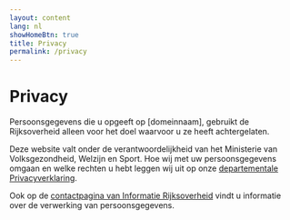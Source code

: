 ```yaml
---
layout: content
lang: nl
showHomeBtn: true
title: Privacy
permalink: /privacy
---
```


# Privacy

Persoonsgegevens die u opgeeft op [domeinnaam], gebruikt de Rijksoverheid alleen voor het doel waarvoor u ze heeft achtergelaten.

Deze website valt onder de verantwoordelijkheid van het Ministerie van Volksgezondheid, Welzijn en Sport. Hoe wij met uw persoonsgegevens omgaan en welke rechten u hebt leggen wij uit op onze [departementale Privacyverklaring](https://www.rijksoverheid.nl/ministeries/ministerie-van-volksgezondheid-welzijn-en-sport/privacy).

Ook op de [contactpagina van Informatie Rijksoverheid](http://www.rijksoverheid.nl/contact) vindt u informatie over de verwerking van persoonsgegevens.
